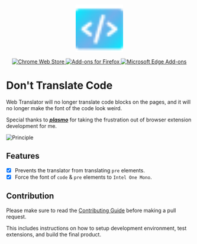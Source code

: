 <p align="center">
  <img src="./assets/logo.svg" width="128" height="128">
</p>
<p align="center">
  <a href="https://chromewebstore.google.com/detail/dont-translate-code/bihlkngkifdjdlbikeaihecbblmedjjp">
    <img alt="Chrome Web Store" src="https://img.shields.io/badge/Chrome%20Web%20Store-141e24?style=for-the-badge&logo=googlechrome&logoColor=%23ffffff">
  </a>
  <a href="https://addons.mozilla.org/firefox/addon/dont-translate-code/">
  	<img alt="Add-ons for Firefox" src="https://img.shields.io/badge/Add--ons%20for%20Firefox-141e24?style=for-the-badge&logo=firefoxbrowser&logoColor=%23ffffff">
  </a>
  <a href="https://microsoftedge.microsoft.com/addons/detail/dont-translate-code/pccanfkogfldicdbgljbnopmdghokjmo">
    <img alt="Microsoft Edge Add-ons" src="https://img.shields.io/badge/Microsoft%20Edge%20Add--ons-141e24?style=for-the-badge&logo=microsoftedge&logoColor=%23ffffff">
  </a>
</p>

# Don't Translate Code

Web Translator will no longer translate code blocks on the pages, and it will no longer make the font of the code look weird.

Special thanks to **_[plasmo](https://github.com/PlasmoHQ/plasmo)_** for taking the frustration out of browser extension development for me.

![Principle](https://s2.loli.net/2023/10/14/R2VUykeXCA8iTFG.webp)

## Features

- [x] Prevents the translator from translating `pre` elements.
- [x] Force the font of `code` & `pre` elements to `Intel One Mono`.

## Contribution

Please make sure to read the [Contributing Guide](./.github/CONTRIBUTING.md) before making a pull request.

This includes instructions on how to setup development environment, test extensions, and build the final product.
